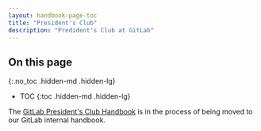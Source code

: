 ```yaml
---
layout: handbook-page-toc
title: "President's Club"
description: "Predident's Club at GitLab"
---
```


## On this page
{:.no_toc .hidden-md .hidden-lg}

- TOC
{:toc .hidden-md .hidden-lg}

The [GitLab President's Club Handbook](https://docs.google.com/document/d/1AtizSBnTSSRXKG5a4m23t_OV9lbaQpCqyCFjfS9ctpI/edit?usp=sharing) is in the process of being moved to our GitLab internal handbook.

